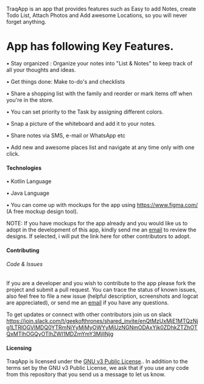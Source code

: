 TraqApp is an app that provides features such as Easy to add Notes, create Todo List, Attach Photos and Add awesome Locations, so you will never forget anything.

# App has following Key Features.

• Stay organized : Organize your notes into "List & Notes" to keep track of all your thoughts and ideas.

• Get things done: Make to-do's and checklists

• Share a shopping list with the family and reorder or mark items off when you're in the store. 

• You can set priority to the Task by assigning different colors.

• Snap a picture of the whiteboard and add it to your notes. 

• Share notes via SMS, e-mail or WhatsApp etc

• Add new and awesome places list and navigate at any time only with one click.

#### Technologies
• Kotlin Language

• Java Language

• You can come up with mockups for the app using https://www.figma.com/ (A free mockup design tool).

NOTE: If you have mockups for the app already and you would like us to adopt in the  development of this app, kindly send me an [email](mailto:temidjoy@hotmail.com) to review the designs. If selected, i will put the link here for other contributors to adopt.

#### Contributing

###### Code & Issues
If you are a developer and you wish to contribute to the app please fork the project and submit a pull request. You can trace the status of known issues, also feel free to file a new issue (helpful description, screenshots and logcat are appreciated), or send me an [email](mailto:temidjoy@hotmail.com) if you have any questions.

To get updates or connect with other contributors join us on slack
https://join.slack.com/t/geekofthrones/shared_invite/enQtMzUxMjE1MTQzNjg1LTRlOGVlMDQ0YTRmNjYyMjMyOWYyMjUzNGNmODAxYjk0ZDhkZTZhOTQxMTlhOGQyOTlhZWI1MDZmYmY3MjllNjg

#### Licensing
TraqApp is licensed under the [GNU v3 Public License](https://github.com/Temidtech/TaskManagerKotlin/blob/master/LICENSE).. In addition to the terms set by the GNU v3 Public License, we ask that if you use any code from this repository that you send us a message to let us know.

